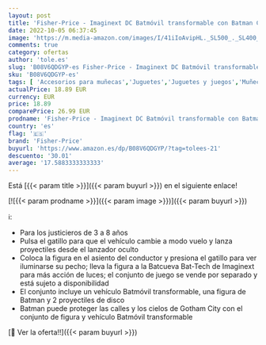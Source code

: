 ```yaml
---
layout: post
title: 'Fisher-Price - Imaginext DC Batmóvil transformable con Batman Coche de juguete lanza proyectiles con figura Mattel GWT24'
date: 2022-10-05 06:37:45
image: 'https://m.media-amazon.com/images/I/41iIoAvipHL._SL500_._SL400_.jpg'
comments: true
category: ofertas
author: 'tole.es'
slug: 'B08V6QDGYP-es Fisher-Price - Imaginext DC Batmóvil transformable con...'
sku: 'B08V6QDGYP-es'
tags: [ 'Accesorios para muñecas','Juguetes','Juguetes y juegos','Muñecas y accesorios','Muñecos y figuras','Muñecos y figuras de acción','Vehículos para muñecas','fisher-price','🇪🇸', ]
actualPrice: 18.89 EUR
currency: EUR
price: 18.89
comparePrice: 26.99 EUR
prodname: 'Fisher-Price - Imaginext DC Batmóvil transformable con Batman Coche de juguete lanza proyectiles con figura Mattel GWT24'
country: 'es'
flag: '🇪🇸'
brand: 'Fisher-Price'
buyurl: 'https://www.amazon.es/dp/B08V6QDGYP/?tag=tolees-21'
descuento: '30.01'
average: '17.5883333333333'
---
```


Está [{{< param title >}}]({{< param buyurl >}}) en el siguiente enlace!

[![{{< param prodname >}}]({{< param image >}})]({{< param buyurl >}})

ℹ️:

- Para los justicieros de 3 a 8 años
- Pulsa el gatillo para que el vehículo cambie a modo vuelo y lanza proyectiles desde el lanzador oculto
- Coloca la figura en el asiento del conductor y presiona el gatillo para ver iluminarse su pecho; lleva la figura a la Batcueva Bat-Tech de Imaginext para más acción de luces; el conjunto de juego se vende por separado y está sujeto a disponibilidad
- El conjunto incluye un vehículo Batmóvil transformable, una figura de Batman y 2 proyectiles de disco
- Batman puede proteger las calles y los cielos de Gotham City con el conjunto de figura y vehículo Batmóvil transformable

[🛒 Ver la oferta!!]({{< param buyurl >}})
